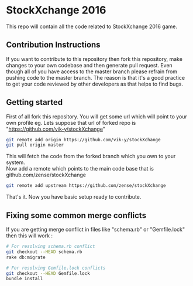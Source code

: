 # StockXchange 2016 

This repo will contain all the code related to StockXchange 2016 game. 

## Contribution Instructions

If you want to contribute to this repository then fork this repository, make changes to your own codebase 
and then generate pull request. Even though all of you have access to the master branch please refrain from pushing 
code to the master branch. The reason is that it's a good practice to get your code reviewed by other developers as
that helps to find bugs. 

## Getting started

First of all fork this repository. You will get some url which will point to your own profile eg. Lets suppose that url of forked repo is 
"https://github.com/vik-y/stockXchange"

```sh
git remote add origin https://github.com/vik-y/stockXchange
git pull origin master
```
This will fetch the code from the forked branch which you own to your system. <br>
Now add a remote which points to the main code base that is github.com/zense/stockXchange

```sh
git remote add upstream https://github.com/zense/stockXchange
```
That's it. Now you have basic setup ready to contribute. 

## Fixing some common merge conflicts

If you are getting merge conflict in files like "schema.rb" or "Gemfile.lock" then this will work : 
```sh
# For resolving schema.rb conflict
git checkout --HEAD schema.rb
rake db:migrate

# For resolving Gemfile.lock conflicts
git checkout --HEAD Gemfile.lock
bundle install 
```


